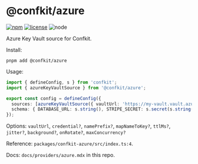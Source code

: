 # @confkit/azure

[![npm](https://img.shields.io/npm/v/%40confkit%2Fazure)](https://www.npmjs.com/package/@confkit/azure) [![license](https://img.shields.io/badge/license-MIT-blue)](https://github.com/alexdotpink/confkit/blob/main/LICENSE) ![node](https://img.shields.io/badge/node-%3E%3D18-brightgreen)

Azure Key Vault source for Confkit.

Install:

```
pnpm add @confkit/azure
```

Usage:

```ts
import { defineConfig, s } from 'confkit';
import { azureKeyVaultSource } from '@confkit/azure';

export const config = defineConfig({
  sources: [azureKeyVaultSource({ vaultUrl: 'https://my-vault.vault.azure.net' })],
  schema: { DATABASE_URL: s.string(), STRIPE_SECRET: s.secret(s.string()) },
});
```

Options: `vaultUrl`, `credential?`, `namePrefix?`, `mapNameToKey?`, `ttlMs?`, `jitter?`, `background?`, `onRotate?`, `maxConcurrency?`

Reference: `packages/confkit-azure/src/index.ts:4`.

Docs: `docs/providers/azure.mdx` in this repo.

